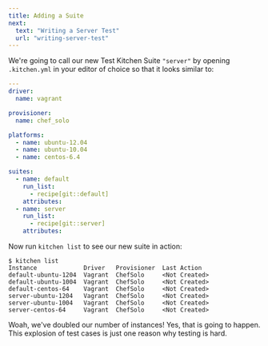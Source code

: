 ```yaml
---
title: Adding a Suite
next:
  text: "Writing a Server Test"
  url: "writing-server-test"
---
```


We're going to call our new Test Kitchen Suite `"server"` by opening `.kitchen.yml` in your editor of choice so that it looks similar to:

~~~yaml
---
driver:
  name: vagrant

provisioner:
  name: chef_solo

platforms:
  - name: ubuntu-12.04
  - name: ubuntu-10.04
  - name: centos-6.4

suites:
  - name: default
    run_list:
      - recipe[git::default]
    attributes:
  - name: server
    run_list:
      - recipe[git::server]
    attributes:
~~~

Now run `kitchen list` to see our new suite in action:

~~~
$ kitchen list
Instance             Driver   Provisioner  Last Action
default-ubuntu-1204  Vagrant  ChefSolo     <Not Created>
default-ubuntu-1004  Vagrant  ChefSolo     <Not Created>
default-centos-64    Vagrant  ChefSolo     <Not Created>
server-ubuntu-1204   Vagrant  ChefSolo     <Not Created>
server-ubuntu-1004   Vagrant  ChefSolo     <Not Created>
server-centos-64     Vagrant  ChefSolo     <Not Created>
~~~

Woah, we've doubled our number of instances! Yes, that is going to happen. This explosion of test cases is just one reason why testing is hard.
